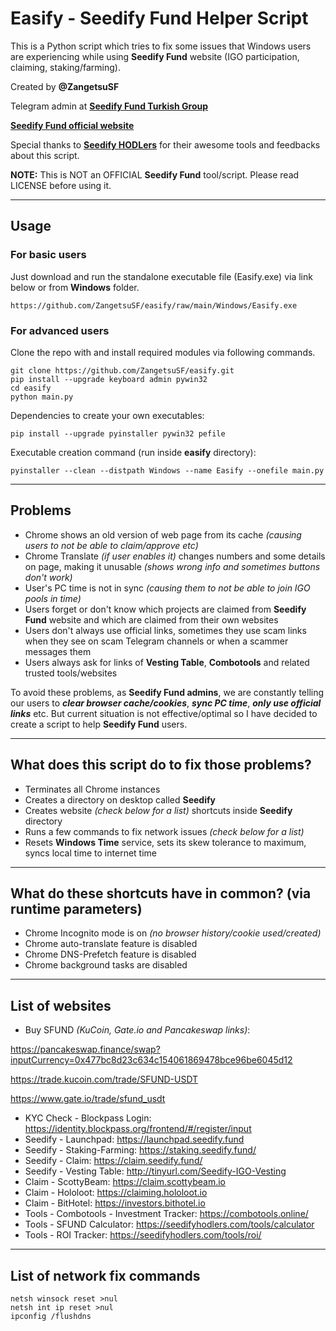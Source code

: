 # Easify - Seedify Fund Helper Script

This is a Python script which tries to fix some issues that Windows users are experiencing while using **Seedify Fund** website (IGO participation, claiming, staking/farming).

Created by **@ZangetsuSF**

Telegram admin at [**Seedify Fund Turkish Group**](https://t.me/sfundturkey)

[**Seedify Fund official website**](https://launchpad.seedify.fund/)

Special thanks to [**Seedify HODLers**](https://t.me/SeedifyHODLers) for their awesome tools and feedbacks about this script.

**NOTE:** This is NOT an OFFICIAL **Seedify Fund** tool/script. Please read LICENSE before using it.

------

## Usage

### For basic users

Just download and run the standalone executable file (Easify.exe) via link below or from **Windows** folder.

```
https://github.com/ZangetsuSF/easify/raw/main/Windows/Easify.exe
```

### For advanced users

Clone the repo with and install required modules via following commands.

```
git clone https://github.com/ZangetsuSF/easify.git
pip install --upgrade keyboard admin pywin32
cd easify
python main.py
```

Dependencies to create your own executables:
```
pip install --upgrade pyinstaller pywin32 pefile
```

Executable creation command (run inside **easify** directory):
```
pyinstaller --clean --distpath Windows --name Easify --onefile main.py
```

------

## Problems
* Chrome shows an old version of web page from its cache _(causing users to not be able to claim/approve etc)_
* Chrome Translate _(if user enables it)_ changes numbers and some details on page, making it unusable _(shows wrong info and sometimes buttons don't work)_
* User's PC time is not in sync _(causing them to not be able to join IGO pools in time)_
* Users forget or don't know which projects are claimed from **Seedify Fund** website and which are claimed from their own websites
* Users don't always use official links, sometimes they use scam links when they see on scam Telegram channels or when a scammer messages them
* Users always ask for links of **Vesting Table**, **Combotools** and related trusted tools/websites

To avoid these problems, as **Seedify Fund admins**, we are constantly telling our users to ***clear browser cache/cookies***, ***sync PC time***, ***only use official links*** etc.
But current situation is not effective/optimal so I have decided to create a script to help **Seedify Fund** users.

------

## What does this script do to fix those problems?
* Terminates all Chrome instances
* Creates a directory on desktop called **Seedify**
* Creates website _(check below for a list)_ shortcuts inside **Seedify** directory
* Runs a few commands to fix network issues _(check below for a list)_
* Resets **Windows Time** service, sets its skew tolerance to maximum, syncs local time to internet time

------

## What do these shortcuts have in common? (via runtime parameters)
* Chrome Incognito mode is on _(no browser history/cookie used/created)_
* Chrome auto-translate feature is disabled
* Chrome DNS-Prefetch feature is disabled
* Chrome background tasks are disabled

------

## List of websites
* Buy SFUND _(KuCoin, Gate.io and Pancakeswap links)_:

https://pancakeswap.finance/swap?inputCurrency=0x477bc8d23c634c154061869478bce96be6045d12

https://trade.kucoin.com/trade/SFUND-USDT

https://www.gate.io/trade/sfund_usdt

* KYC Check - Blockpass Login:
https://identity.blockpass.org/frontend/#/register/input
* Seedify - Launchpad:
https://launchpad.seedify.fund
* Seedify - Staking-Farming:
https://staking.seedify.fund/
* Seedify - Claim:
https://claim.seedify.fund/
* Seedify - Vesting Table:
http://tinyurl.com/Seedify-IGO-Vesting
* Claim - ScottyBeam:
https://claim.scottybeam.io
* Claim - Hololoot:
https://claiming.hololoot.io
* Claim - BitHotel:
https://investors.bithotel.io
* Tools - Combotools - Investment Tracker:
https://combotools.online/
* Tools - SFUND Calculator:
https://seedifyhodlers.com/tools/calculator
* Tools - ROI Tracker:
https://seedifyhodlers.com/tools/roi/

------

## List of network fix commands
```
netsh winsock reset >nul
netsh int ip reset >nul
ipconfig /flushdns
```